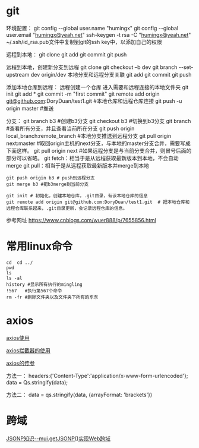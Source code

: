 # git

环境配置：
	git config --global user.name "humingx"
    git config --global user.email "humingx@yeah.net"
    ssh-keygen -t rsa -C "humingx@yeah.net"
    ~/.ssh/id_rsa.pub文件中复制到git的ssh key中，以添加自己的权限


远程到本地：
	git clone
	git add 
	git commit 
	git push

远程到本地，创建新分支到远程
	git clone
	git checkout –b dev
	git branch --set-upstream dev origin/dev  本地分支和远程分支关联
	git add 
	git commit 
	git push
	
添加本地仓库到远程：
	远程创建一个仓库
	进入需要和远程连接的本地文件夹
	git init
	git add *
	git commit -m "first commit"
	git remote add origin git@github.com:DoryDuan/test1.git  #本地仓库和远程仓库连接
	git push -u origin master  #推送


分支：
	git branch b3 #创建b3分支
	git checkout b3 #切换到b3分支
	git branch  #查看所有分支，并且查看当前所在分支
	git push origin local_branch:remote_branch  #本地分支推送到远程分支
	git pull origin next:master		#取回origin主机的next分支，与本地的master分支合并，需要写成下面这样。
	git pull origin next  #如果远程分支是与当前分支合并，则冒号后面的部分可以省略。
	git fetch：相当于是从远程获取最新版本到本地，不会自动merge
	git pull：相当于是从远程获取最新版本并merge到本地

	git push origin b3 # push到远程分支
	git merge b3 #把b3merge到当前分支

	git init # 初始化，创建本地仓库，.git目录，有该本地仓库的信息
	git remote add origin git@github.com:DoryDuan/test1.git  # 把本地仓库和远程仓库联系起来，.git目录更新，会记录远程仓库的信息。


参考网址 https://www.cnblogs.com/wuer888/p/7655856.html

#  常用linux命令
	
	cd  cd ../
	pwd
	ls 
	ls -al
	history #显示所有执行的mingling
	!567   #执行第567个命令
	rm -fr #删除文件夹以及文件夹下所有的东东
	
# axios

[axios使用](http://blog.acohome.cn/2017/09/26/axios-10-axioshan-shu-de-shi-yong-zi-shi/)

[axios拦截器的使用](https://blog.csdn.net/qq_36207983/article/details/78881376)

[axios的传参](https://www.jianshu.com/p/b22d03dfe006)

方法一：
	    headers:{'Content-Type':'application/x-www-form-urlencoded'};
	    data = Qs.stringify(data);
	    
方法二：
	data = qs.stringify(data, {arrayFormat: 'brackets'})
	
# 跨域
[JSONP知识--mui.getJSONP()实现Web跨域](http://ask.dcloud.net.cn/article/833)

